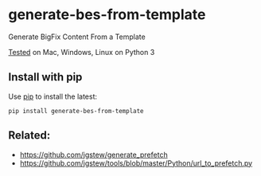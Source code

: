# generate-bes-from-template
Generate BigFix Content From a Template

[Tested](https://github.com/jgstew/generate_bes_from_template/actions/workflows/test_src.yaml) on Mac, Windows, Linux on Python 3

## Install with pip

Use [pip](https://pypi.org/project/generate-bes-from-template/) to install the latest:

`pip install generate-bes-from-template`

## Related:
- https://github.com/jgstew/generate_prefetch
- https://github.com/jgstew/tools/blob/master/Python/url_to_prefetch.py
